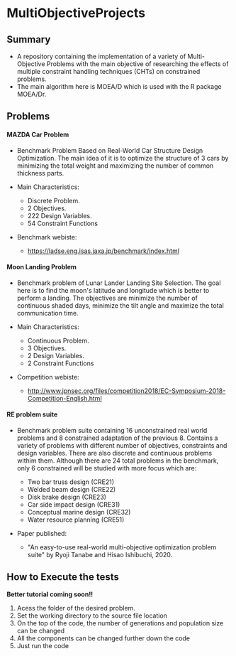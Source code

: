 # MultiObjectiveProjects


## Summary

- A repository containing the implementation of a variety of Multi-Objective Problems with the main objective of researching the effects of multiple constraint handling techniques (CHTs) on constrained problems. 
- The main algorithm here is MOEA/D which is used with the R package MOEA/Dr.


## Problems
#### MAZDA Car Problem

- Benchmark Problem Based on Real-World Car Structure Design Optimization. The main idea of it is to optimize the structure of 3 cars by minimizing the total weight and maximizing the number of common thickness parts.

- Main Characteristics:
  - Discrete Problem.
  - 2 Objectives.
  - 222 Design Variables.
  - 54 Constraint Functions
- Benchmark webiste:
  - https://ladse.eng.isas.jaxa.jp/benchmark/index.html

#### Moon Landing Problem

- Benchmark problem of Lunar Lander Landing Site Selection. The goal here is to find the moon's latitude and longitude which is better to perform a landing. The objectives are minimize the number of continuous shaded days, minimize the tilt angle and maximize the total communication time.

- Main Characteristics:
  - Continuous Problem.
  - 3 Objectives.
  - 2 Design Variables.
  - 2 Constraint Functions
- Competition webiste:
  - http://www.jpnsec.org/files/competition2018/EC-Symposium-2018-Competition-English.html

#### RE problem suite

- Benchmark problem suite containing 16 unconstrained real world problems and 8 constrained adaptation of the previous 8. Contains a variety of problems with different number of objectives, constraints and design variables. There are also discrete and continuous problems withim them. Although there are 24 total problems in the benchmark, only 6 constrained will be studied with more focus which are:
  -  Two bar truss design (CRE21)
  - Welded beam design (CRE22)
  - Disk brake design (CRE23)
  - Car side impact design (CRE31)
  -  Conceptual marine design (CRE32)
  - Water resource planning (CRE51)

- Paper published:
  - "An easy-to-use real-world multi-objective optimization problem suite" by Ryoji Tanabe and Hisao Ishibuchi, 2020.

## How to Execute the tests

**Better tutorial coming soon!!**

1. Acess the folder of the desired problem.
2. Set the working directory to the source file location
3. On the top of the code, the number of generations and population size can be changed
4. All the components can be changed further down the code
5. Just run the code

##### 

